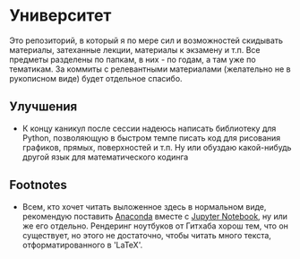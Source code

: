 # Университет

Это репозиторий, в который я по мере сил и возможностей скидывать материалы, затеханные лекции, материалы к экзамену и т.п. Все предметы разделены по папкам, в них - по годам, а там уже по тематикам. За коммиты с релевантными материалами (желательно не в рукописном виде) будет отдельное спасибо.

## Улучшения
- К концу каникул после сессии надеюсь написать библиотеку для Python, позволяющую в быстром темпе писать код для рисования графиков, прямых, поверхностей и т.п. Ну или обуздаю какой-нибудь другой язык для математического кодинга

## Footnotes
- Всем, кто хочет читать выложенное здесь в нормальном виде, рекомендую поставить [Anaconda](https://www.anaconda.com/distribution/) вместе с [Jupyter Notebook](https://jupyter.org/), ну или же его отдельно. Рендеринг ноутбуков от Гитхаба хорош тем, что он существует, но этого не достаточно, чтобы читать много текста, отформатированного в 'LaTeX'.

